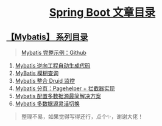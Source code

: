 <h1 align="center"><a href="#" target="_blank">Spring Boot 文章目录</a></h1>


## [【Mybatis】 系列目录](https://www.dusty.vip/categories/Mybatis/)


> [Mybatis 完整示例：Github](https://github.com/vanDusty/Frame-Home)

1. [Mybatis 逆向工程自动生成代码](/Notes/Mybatis/Mybatis%20逆向工程自动生成代码.md)
1. [MyBatis 模糊查询](/Notes/Mybatis/MyBatis%20模糊查询.md)
1. [Mybatis 整合 Druid 监控](/Notes/Mybatis/Mybatis%20整合%20Druid%20监控.md)
1. [Mybatis 分页：Pagehelper + 拦截器实现](/Notes/Mybatis/Mybatis%20分页：Pagehelper%20+%20拦截器实现.md)
1. [Mybatis 配置多数据源最简解决方案](/Notes/Mybatis/Mybatis%20配置多数据源最简解决方案.md)
1. [Mybatis 多数据源灵活切换](/Notes/Mybatis/Mybatis%20数据源灵活切换.md)

> 整理不易，如果觉得写得还行，点个✨，谢谢大佬！
